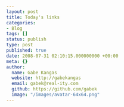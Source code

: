 ```yaml
---
layout: post
title: Today's links
categories:
- Blog
tags: []
status: publish
type: post
published: true
date: 2008-07-31 02:10:15.000000000 +00:00
meta: {}
author:
  name: Gabe Kangas
  website: http://gabekangas
  email: gabek@real-ity.com
  github: https://github.com/gabek
  image: "/images/avatar-64x64.png"
---
```


